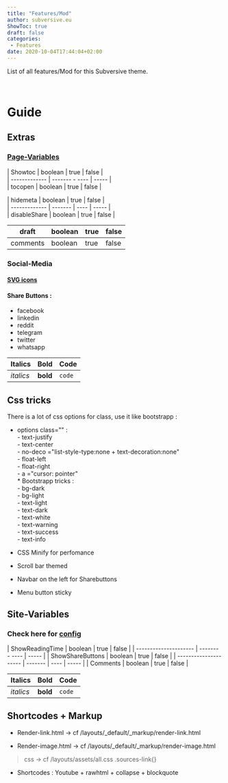 ```yaml
---
title: "Features/Mod"
author: subversive.eu
ShowToc: true
draft: false
categories:
 - Features
date: 2020-10-04T17:44:04+02:00
---
```


List of all features/Mod for this Subversive theme.
<!--more-->​

# Guide

## Extras

### [Page-Variables](https://subversive-eu.github.io/hugo-subversive/posts/install/#page-variables)

| Showtoc       | boolean | true | false |  
| ------------- | ------- - ---- | ----- |  
| tocopen       | boolean | true | false |

| hidemeta      | boolean | true | false |  
| ------------- | ------- | ---- | ----- |  
| disableShare  | boolean | true | false |  

| draft         | boolean | true | false |  
| ------------- | ------- | ---- | ----- |  
| comments      | boolean | true | false |  



### Social-Media

#### [SVG icons](https://subversive-eu.github.io/hugo-subversive/posts/utilisation/)

#### Share Buttons :

* facebook 
* linkedin
* reddit
* telegram
* twitter
* whatsapp

| Italics   | Bold     | Code   |
| --------  | -------- | ------ |
| *italics* | **bold** | `code` |

## Css tricks

There is a lot of css options for class, use it like bootstrapp :

* options class="" :  
        - text-justify  
        - text-center  
        - no-deco ="list-style-type:none + text-decoration:none"  
        - float-left  
        - float-right  
        - a ="cursor: pointer"  
        * Bootstrapp tricks :  
        - bg-dark  
        - bg-light  
        - text-light  
        - text-dark  
        - text-white  
        - text-warning  
        - text-success  
        - text-info  

* CSS Minify for perfomance
* Scroll bar themed
* Navbar on the left for Sharebuttons
* Menu button sticky

## Site-Variables

### Check here for [config](https://subversive-eu.github.io/hugo-subversive/posts/install/#configyml)

| ShowReadingTime       | boolean | true | false |
| --------------------- | ------- - ---- | ----- |
| ShowShareButtons      | boolean | true | false |
| --------------------- | ------- | ---- | ----- |
| Comments              | boolean | true | false |


| Italics   | Bold     | Code   |
| --------  | -------- | ------ |
| *italics* | **bold** | `code` |

## Shortcodes + Markup

* Render-link.html -> cf /layouts/_default/_markup/render-link.html

* Render-image.html -> cf /layouts/_default/_markup/render-image.html  
> css -> cf /layouts/assets/all.css  .sources-link{}

* Shortcodes : Youtube + rawhtml + collapse + blockquote